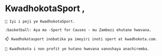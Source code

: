 # KwadhokotaSport ,

    🔭 Iyi i peji ye KwadhokotaSport.

    :basketball: Aya ma -Sport for Causes - mu Zambezi ehutano hwevana.

    📫 Kwadhokotasport inobatika pa imeyiri inoti sport at kwadhokota.com.

    🌱 Kwadhokota i non profit ye hutano hwevana vanoshaya anachiremba.
